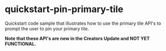 # quickstart-pin-primary-tile
Quickstart code sample that illustrates how to use the primary tile API's to prompt the user to pin your primary tile.

**Note that these API's are new in the Creators Update and NOT YET FUNCTIONAL.**
